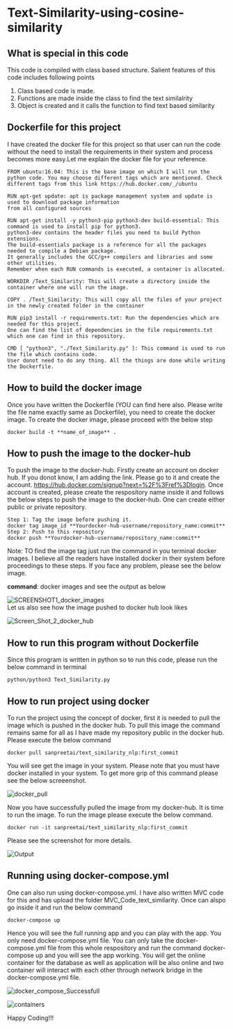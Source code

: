 # Text-Similarity-using-cosine-similarity  

## What is special in this code  
This code is compiled with class based structure. Salient features of this code includes following points
<ol>
  <li> Class based code is made.</li>
  <li> Functions are made inside the class to find the text similalrity</li>
  <li> Object is created and it calls the function to find text based similarity</li>
  </ol>  

## Dockerfile for this project  

I have created the docker file for this project so that user can run the code without the need to install the requirements in their system and process becomes more easy.Let me explain the docker file for your reference.   
```
FROM ubuntu:16.04: This is the base image on which I will run the python code. You may choose different tags which are mentioned. Check different tags from this link https://hub.docker.com/_/ubuntu
``` 
```
RUN apt-get update: apt is package management system and update is used to download package information     
from all configured sources
```
```
RUN apt-get install -y python3-pip python3-dev build-essential: This command is used to install pip for python3.  
python3-dev contains the header files you need to build Python extensions.  
The build-essentials package is a reference for all the packages needed to compile a Debian package.  
It generally includes the GCC/g++ compilers and libraries and some other utilities.  
Remember when each RUN commands is executed, a container is allocated.
```  
```  
WORKDIR /Text_Similarity: This will create a directory inside the container where one will run the image.
```
```
COPY . /Text_Similarity: This will copy all the files of your project in the newly created folder in the container
```
```
RUN pip3 install -r requirements.txt: Run the dependencies which are needed for this project.  
One can find the list of dependencies in the file requirements.txt which one can find in this repository. 
```
```
CMD [ "python3", "./Text_Similarity.py" ]: This command is used to run the file which contains code.  
User donot need to do any thing. All the things are done while writing the Dockerfile.
```  

## How to build the docker image  
Once you have written the Dockerfile (YOU can find here also. Please write the file name exactly same as Dockerfile), you need to create the docker image. To create the docker image, please proceed with the below step  
```
docker build -t **name_of_image** .
```
## How to push the image to the docker-hub  
To push the image to the docker-hub. Firstly create an account on docker hub. If you donot know, I am adding the link. Please go to it and create the account. https://hub.docker.com/signup?next=%2F%3Fref%3Dlogin. Once account is created, please create the respository name inside it and follows the below steps to push the image to the docker-hub. One can create either public or private repository.  
```
Step 1: Tag the image before pushing it.  
docker tag image_id **Yourdocker-hub-username/repository_name:commit**
Step 2: Push to this repsoitory  
docker push **Yourdocker-hub-username/repository_name:commit**  
```
Note: TO find the image tag just run the command in you terminal docker images. I believe all the readers have installed docker in their system before proceedings to these steps. If you face any problem, please see the below image.  

**command**: docker images and see the output as below  

![SCREENSHOT1_docker_images](https://user-images.githubusercontent.com/3431730/62416593-48baed80-b65b-11e9-8e07-6b799480907a.png)  
Let us also see how the image pushed to docker hub look likes  

![Screen_Shot_2_docker_hub](https://user-images.githubusercontent.com/3431730/62416610-8d468900-b65b-11e9-867e-80a0b3c24a2b.png)

## How to run this program without Dockerfile 

Since this program is written in python so to run this code, please run the below command in terminal  

```
python/python3 Text_Similarity.py   
```  

## How to run project using docker  
To run the project using the concept of docker, first it is needed to pull the image which is pushed in the docker hub. To pull this image the command remains same for all as I have made my repository public in the docker hub. Please execute the below command  

```
docker pull sanpreetai/text_similarity_nlp:first_commit  
```
You will see get the image in your system. Please note that you must have docker installed in your system. To get more grip of this command please see the below screeenshot.  

![docker_pull](https://user-images.githubusercontent.com/3431730/62418532-7ff3c380-b688-11e9-8120-fa48ea0104df.png)  

Now you have successfully pulled the image from my docker-hub. It is time to run the image. To run the image please execute the below command.    
```
docker run -it sanpreetai/text_similarity_nlp:first_commit
```
Please see the screenshot for more details.  

![Output](https://user-images.githubusercontent.com/3431730/62418544-e678e180-b688-11e9-9727-23f0ec672490.png)  

## Running using docker-compose.yml  
One can also run using docker-compose.yml. I have also written MVC code for this and has upload the folder MVC_Code_text_similarity. Once can alspo go inside it and run the below command
```
docker-compose up
```
Hence you will see the full running app and you can play with the app. You only need docker-compose.yml file. You can only take the docker-compose.yml file from this whole respository and run the command docker-compose up and you will see the app working. You will get the online container for the database as well as application will be also online and two container will interact with each other through network bridge in the docker-compose.yml file.    

![docker_compose_Successfull](https://user-images.githubusercontent.com/3431730/62828473-2ac62d80-bc05-11e9-93cf-33efdfdc2561.png)  

![containers](https://user-images.githubusercontent.com/3431730/62828481-5cd78f80-bc05-11e9-834d-8a83658122b4.png)

Happy Coding!!!
